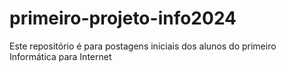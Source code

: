 # primeiro-projeto-info2024
Este repositório é para postagens iniciais dos alunos do primeiro Informática para Internet
